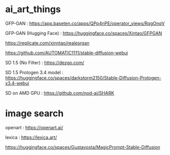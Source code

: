 # ai_art_things

GFP-GAN : https://app.baseten.co/apps/QPp4nPE/operator_views/RqgOnqV

GFP-GAN (Hugging Face) : https://huggingface.co/spaces/Xintao/GFPGAN

https://replicate.com/xinntao/realesrgan

https://github.com/AUTOMATIC1111/stable-diffusion-webui

SD 1.5 (No Filter) : https://dezgo.com/

SD 1.5 Protogen 3.4 model : https://huggingface.co/spaces/darkstorm2150/Stable-Diffusion-Protogen-x3.4-webui

SD on AMD GPU : https://github.com/nod-ai/SHARK

# image search

openart : https://openart.ai/

lexica : https://lexica.art/


https://huggingface.co/spaces/Gustavosta/MagicPrompt-Stable-Diffusion


